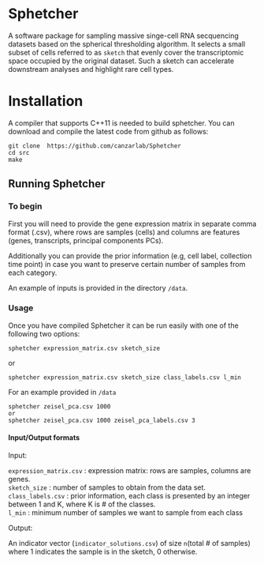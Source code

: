# Sphetcher

A software package for sampling massive singe-cell RNA secquencing datasets based on the spherical thresholding algorithm. It selects a small subset of cells referred to as ```sketch``` that evenly cover the transcriptomic space occupied by the original dataset. Such a sketch can accelerate downstream analyses and highlight rare cell types.


# Installation
A compiler that supports C++11 is needed to build sphetcher. You can download and compile the latest code from github as follows:

```
git clone  https://github.com/canzarlab/Sphetcher
cd src
make
```

## Running Sphetcher ##

### To begin ###

First you will need to provide the gene expression matrix in separate comma format (.csv), where rows are samples (cells) and columns are features (genes, transcripts, principal components PCs).

Additionally you can provide the prior information (e.g, cell label, collection time point) in case you want to preserve certain number of samples from each category. 

An example of inputs is provided in the directory ```/data```. 

### Usage ###

Once you have compiled Sphetcher it can be run easily with one of the following two options:

```
sphetcher expression_matrix.csv sketch_size
```
or 
```
sphetcher expression_matrix.csv sketch_size class_labels.csv l_min
```
For an example provided in ```/data```
```
sphetcher zeisel_pca.csv 1000 
or 
sphetcher zeisel_pca.csv 1000 zeisel_pca_labels.csv 3 
```

#### Input/Output formats

Input: 

`expression_matrix.csv`
  : expression matrix: rows are samples, columns are genes. <br/>
 `sketch_size` 
  : number of samples to obtain from the data set. <br/>
`class_labels.csv`
  : prior information, each class is presented by an integer between 1 and K, where K is # of the classes. <br/>
`l_min`
  : minimum number of samples we want to sample from each class <br/>

Output:

An indicator vector (`indicator_solutions.csv`) of size ```n```(total # of samples) where 1 indicates the sample is in the sketch, 0 otherwise. 


